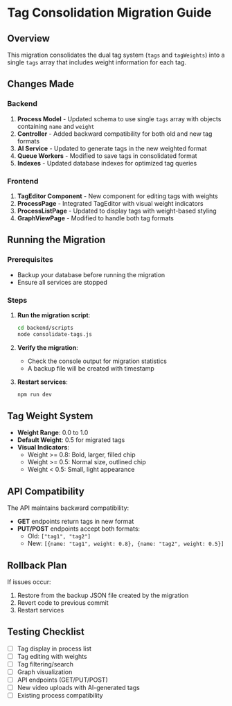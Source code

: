 # Tag Consolidation Migration Guide

## Overview
This migration consolidates the dual tag system (`tags` and `tagWeights`) into a single `tags` array that includes weight information for each tag.

## Changes Made

### Backend
1. **Process Model** - Updated schema to use single `tags` array with objects containing `name` and `weight`
2. **Controller** - Added backward compatibility for both old and new tag formats
3. **AI Service** - Updated to generate tags in the new weighted format
4. **Queue Workers** - Modified to save tags in consolidated format
5. **Indexes** - Updated database indexes for optimized tag queries

### Frontend
1. **TagEditor Component** - New component for editing tags with weights
2. **ProcessPage** - Integrated TagEditor with visual weight indicators
3. **ProcessListPage** - Updated to display tags with weight-based styling
4. **GraphViewPage** - Modified to handle both tag formats

## Running the Migration

### Prerequisites
- Backup your database before running the migration
- Ensure all services are stopped

### Steps

1. **Run the migration script**:
   ```bash
   cd backend/scripts
   node consolidate-tags.js
   ```

2. **Verify the migration**:
   - Check the console output for migration statistics
   - A backup file will be created with timestamp

3. **Restart services**:
   ```bash
   npm run dev
   ```

## Tag Weight System

- **Weight Range**: 0.0 to 1.0
- **Default Weight**: 0.5 for migrated tags
- **Visual Indicators**:
  - Weight >= 0.8: Bold, larger, filled chip
  - Weight >= 0.5: Normal size, outlined chip
  - Weight < 0.5: Small, light appearance

## API Compatibility

The API maintains backward compatibility:
- **GET** endpoints return tags in new format
- **PUT/POST** endpoints accept both formats:
  - Old: `["tag1", "tag2"]`
  - New: `[{name: "tag1", weight: 0.8}, {name: "tag2", weight: 0.5}]`

## Rollback Plan

If issues occur:
1. Restore from the backup JSON file created by the migration
2. Revert code to previous commit
3. Restart services

## Testing Checklist

- [ ] Tag display in process list
- [ ] Tag editing with weights
- [ ] Tag filtering/search
- [ ] Graph visualization
- [ ] API endpoints (GET/PUT/POST)
- [ ] New video uploads with AI-generated tags
- [ ] Existing process compatibility